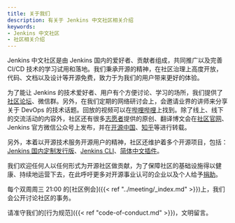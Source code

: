 ```yaml
---
title: 关于我们
description: 有关于 Jenkins 中文社区相关介绍
keywords:
- Jenkins 中文社区
- 社区相关介绍
---
```


Jenkins 中文社区是由 Jenkins 国内的爱好者、贡献者组成，共同推广以及完善 CI/CD 技术的学习试用和落地。我们秉承开源的精神，在社区治理上高度开放，代码、文档以及设计等开源免费，致力于为我们的用户带来更好的体验。

为了能让 Jenkins 的技术爱好者、用户有个方便讨论、学习的场所，我们提供了[社区论坛](https://community.jenkins-zh.cn/)、微信群。另外，在我们定期的网络研讨会上，会邀请业界的讲师来分享关于 DevOps 的技术话题。回放的视频可以在[哔哩哔哩](https://space.bilibili.com/433584098)上找到。除了线上、线下的交流活动的内容外，社区还有很多[志愿者](https://github.com/jenkins-infra/wechat)提供的原创、翻译博文会在[社区官网](http://jenkins-zh.cn/)、Jenkins 官方微信公众号上发布，并在[开源中国](https://my.oschina.net/jenkinszh)、[知乎](https://www.zhihu.com/people/linuxsuren)等进行转载。

另外，本着以开源技术服务开源用户的精神，社区还维护着多个开源项目，包括：[Jenkins 国内定制发行版](https://github.com/jenkins-zh/docker-zh)、[Jenkins CLI](https://github.com/jenkins-zh/jenkins-cli/)、[简体中文插件](https://github.com/jenkinsci/localization-zh-cn-plugin)。

我们欢迎任何人以任何形式为开源社区做贡献，为了保障社区的基础设施得以健康、持续地运营下去，在此呼吁更多对开源事业认可的企业以及个人给予[捐助](sponsors-list)。

每个双周周三 21:00 的[社区例会]({{< ref "../meeting/_index.md" >}})上，我们会公开讨论社区的事务。

请准守我们的[行为规范]({{< ref "code-of-conduct.md" >}})，文明留言。
